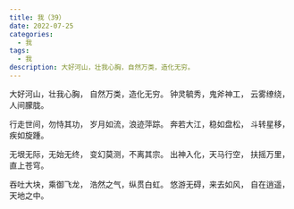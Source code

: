 ```yaml
---
title: 我（39）
date: 2022-07-25
categories:
  - 我
tags:
  - 我
description: 大好河山，壮我心胸，自然万类，造化无穷。
---
```


大好河山，壮我心胸，
自然万类，造化无穷。
钟灵毓秀，鬼斧神工，
云雾缭绕，人间朦胧。

行走世间，勿恃其功，
岁月如流，浪迹萍踪。
奔若大江，稳如盘松，
斗转星移，疾如旋踵。

无垠无际，无始无终，
变幻莫测，不离其宗。
出神入化，天马行空，
扶摇万里，直上苍穹。

吞吐大块，乘御飞龙，
浩然之气，纵贯白虹。​
悠游无碍，来去如风，
自在逍遥，天地之中。
